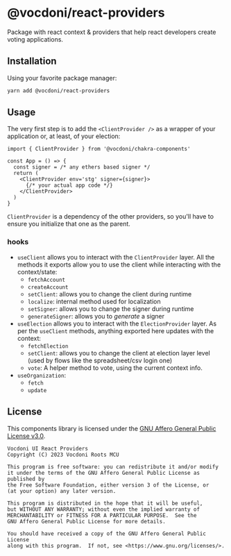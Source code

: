 @vocdoni/react-providers
========================

Package with react context & providers that help react developers create voting
applications.

Installation
------------

Using your favorite package manager:

~~~bash
yarn add @vocdoni/react-providers
~~~

Usage
-----

The very first step is to add the `<ClientProvider />` as a wrapper of your
application or, at least, of your election:

~~~tsx
import { ClientProvider } from '@vocdoni/chakra-components'

const App = () => {
  const signer = /* any ethers based signer */
  return (
    <ClientProvider env='stg' signer={signer}>
      {/* your actual app code */}
    </ClientProvider>
  )
}
~~~

`ClientProvider` is a dependency of the other providers, so you'll have to
ensure you initialize that one as the parent.

### hooks

- `useClient` allows you to interact with the `ClientProvider` layer. All the
  methods it exports allow you to use the client while interacting with the
  context/state:
    + `fetchAccount`
    + `createAccount`
    + `setClient`: allows you to change the client during runtime
    + `localize`: internal method used for localization
    + `setSigner`: allows you to change the signer during runtime
    + `generateSigner`: allows you to *generate* a signer
- `useElection` allows you to interact with the `ElectionProvider` layer. As per
  the `useClient` methods, anything exported here updates with the context:
    + `fetchElection`
    + `setClient`: allows you to change the client at election layer level
    (used by flows like the spreadsheet/csv login one)
    + `vote`: A helper method to vote, using the current context info.
- `useOrganization`:
  + `fetch`
  + `update`

License
-------

This components library is licensed under the [GNU Affero General Public License
v3.0][license].

    Vocdoni UI React Providers
    Copyright (C) 2023 Vocdoni Roots MCU

    This program is free software: you can redistribute it and/or modify
    it under the terms of the GNU Affero General Public License as published by
    the Free Software Foundation, either version 3 of the License, or
    (at your option) any later version.

    This program is distributed in the hope that it will be useful,
    but WITHOUT ANY WARRANTY; without even the implied warranty of
    MERCHANTABILITY or FITNESS FOR A PARTICULAR PURPOSE.  See the
    GNU Affero General Public License for more details.

    You should have received a copy of the GNU Affero General Public License
    along with this program.  If not, see <https://www.gnu.org/licenses/>.

[license]: ./LICENSE
